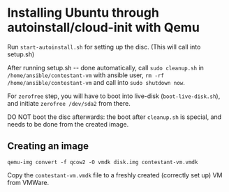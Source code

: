 # Installing Ubuntu through autoinstall/cloud-init with Qemu

Run `start-autoinstall.sh` for setting up the disc. (This will call into setup.sh)

After running setup.sh -- done automatically, call `sudo cleanup.sh` in `/home/ansible/contestant-vm` with ansible user, `rm -rf /home/ansible/contestant-vm` and call into `sudo shutdown now`.

For `zerofree` step, you will have to boot into live-disk (`boot-live-disk.sh`), and initiate `zerofree /dev/sda2` from there.

DO NOT boot the disc afterwards: the boot after `cleanup.sh` is special, and needs to be done from the created image.

## Creating an image

`qemu-img convert -f qcow2 -O vmdk disk.img contestant-vm.vmdk`

Copy the `contestant-vm.vmdk` file to a freshly created (correctly set up) VM from VMWare.
